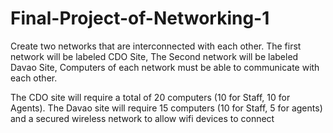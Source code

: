 # Final-Project-of-Networking-1

Create two networks that are interconnected with each other. The first network will be labeled
CDO Site, The Second network will be labeled Davao Site, Computers of each network must be
able to communicate with each other.

The CDO site will require a total of 20 computers (10 for Staff, 10 for Agents). The Davao site
will require 15 computers (10 for Staff, 5 for agents) and a secured wireless network to allow
wifi devices to connect
